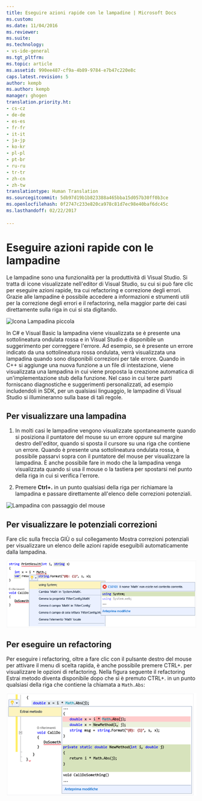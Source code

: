 ```yaml
---
title: Eseguire azioni rapide con le lampadine | Microsoft Docs
ms.custom: 
ms.date: 11/04/2016
ms.reviewer: 
ms.suite: 
ms.technology:
- vs-ide-general
ms.tgt_pltfrm: 
ms.topic: article
ms.assetid: 990ee487-cf9a-4b89-9784-e7b47c220e8c
caps.latest.revision: 5
author: kempb
ms.author: kempb
manager: ghogen
translation.priority.ht:
- cs-cz
- de-de
- es-es
- fr-fr
- it-it
- ja-jp
- ko-kr
- pl-pl
- pt-br
- ru-ru
- tr-tr
- zh-cn
- zh-tw
translationtype: Human Translation
ms.sourcegitcommit: 5db97d19b1b823388a465bba15d057b30ff0b3ce
ms.openlocfilehash: 0f2747c233e820ca978c81d7ec98e40baf6dc45c
ms.lasthandoff: 02/22/2017

---
```

# <a name="perform-quick-actions-with-light-bulbs"></a>Eseguire azioni rapide con le lampadine
Le lampadine sono una funzionalità per la produttività di Visual Studio. Si tratta di icone visualizzate nell'editor di Visual Studio, su cui si può fare clic per eseguire azioni rapide, tra cui refactoring e correzione degli errori. Grazie alle lampadine è possibile accedere a informazioni e strumenti utili per la correzione degli errori e il refactoring, nella maggior parte dei casi direttamente sulla riga in cui si sta digitando.  

 ![Icona Lampadina piccola](../ide/media/vs2015_lightbulbsmall.png "VS2017_LightBulbSmall")  

 In C# e Visual Basic la lampadina viene visualizzata se è presente una sottolineatura ondulata rossa e in Visual Studio è disponibile un suggerimento per correggere l'errore. Ad esempio, se è presente un errore indicato da una sottolineatura rossa ondulata, verrà visualizzata una lampadina quando sono disponibili correzioni per tale errore. Quando in C++ si aggiunge una nuova funzione a un file di intestazione, viene visualizzata una lampadina in cui viene proposta la creazione automatica di un'implementazione stub della funzione. Nel caso in cui terze parti forniscano diagnostiche e suggerimenti personalizzati, ad esempio includendoli in SDK, per un qualsiasi linguaggio, le lampadine di Visual Studio si illumineranno sulla base di tali regole.  

## <a name="to-see-a-light-bulb"></a>Per visualizzare una lampadina  

1.  In molti casi le lampadine vengono visualizzate spontaneamente quando si posiziona il puntatore del mouse su un errore oppure sul margine destro dell'editor, quando si sposta il cursore su una riga che contiene un errore. Quando è presente una sottolineatura ondulata rossa, è possibile passarvi sopra con il puntatore del mouse per visualizzare la lampadina. È anche possibile fare in modo che la lampadina venga visualizzata quando si usa il mouse o la tastiera per spostarsi nel punto della riga in cui si verifica l'errore.  

2.  Premere **Ctrl+.** in un punto qualsiasi della riga per richiamare la lampadina e passare direttamente all'elenco delle correzioni potenziali.  

 ![Lampadina con passaggio del mouse](../ide/media/vs2015_lightbulb_hover.png "VS2017_LightBulb_Hover")  

## <a name="to-see-potential-fixes"></a>Per visualizzare le potenziali correzioni  
 Fare clic sulla freccia GIÙ o sul collegamento Mostra correzioni potenziali per visualizzare un elenco delle azioni rapide eseguibili automaticamente dalla lampadina.  

 ![Lampadina espansa](../ide/media/vs2015_lightbulb_hover_expanded.png "VS2017_LightBulb_hover_expanded")  

## <a name="to-do-a-refactoring"></a>Per eseguire un refactoring  
 Per eseguire i refactoring, oltre a fare clic con il pulsante destro del mouse per attivare il menu di scelta rapida, è anche possibile premere CTRL+. per visualizzare le opzioni di refactoring. Nella figura seguente il refactoring Estrai metodo diventa disponibile dopo che si è premuto CTRL+. in un punto qualsiasi della riga che contiene la chiamata a `Math.Abs`:  

 ![Lampadina che mostra le opzioni di refactoring](../ide/media/vs2015_lightbulbs_refactor.png "VS2017_LightBulbs_refactor")


